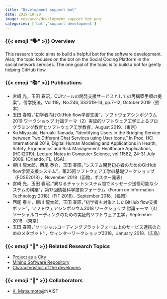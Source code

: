 ```yaml
---
title: "Development support bot"
date: 2019-10-20
image: research/development_support_bot.png
categories: ['bot','support development']
---
```


### {{< emoji ":speaking_head:" >}} Overview

This research topic aims to build a helpful bot for the software development.
Also, the topic focuses on the bot on the Social Coding Platform in the social network services.
The one goal of the topic is to build a bot for gently helping GitHub flow.

### {{< emoji ":books:" >}} Publications

* 宮崎 光，玉田 春昭，CUIツールの開発支援サービスとしての再構築手順の提案”，信学技法，Vol.119，No.246, SS2019-14, pp.7–12, October 2019（熊本）.
* 玉田 春昭，”初学者向けGitHub flow学習支援”，ソフトウェアシンポジウム2019 ワークショップ 討論テーマ（2）実証的ソフトウェア工学によるプログラミング教育とソフトウェア工学教育，August 2019.（東京）
* Ko Miyazaki, Haruaki Tamada, “Identifying Users in the Bridging Service between Two Different Chat Services using User Icons,” In Proc. HCI International 2019, Digital Human Modeling and Applications in Health, Safety, Ergonomics and Risk Management. Healthcare Applications, (HCII2019), Lecture Notes in Computer Science, vol 11582, 24-31 July 2009. (Orlando, FL, USA).
* 柳川 龍太郎，西尾 泰介，玉田 春昭，”システム開発初心者のためのGitHub flow学習支援システム”，第25回ソフトウェア工学の基礎ワークショップ（FOSE2018），November 2018（函館，ポスター発表）
* 宮崎 光，玉田 春昭，”異なるチャットシステム間でメッセージ送信可能なシステムの構築”，第17回情報科学技術フォーラム（Forum on Information Technology 2018）(FIT 2018)，September 2018.（福岡）
* 西尾 泰介，柳川 龍太郎，玉田 春昭，”初学者を対象としたGitHub flow支援ボット”，ソフトウェアシンポジウム2018 ワークショップ 討論テーマ（4）ソーシャルコーディングのための実証的ソフトウェア工学，September 2018.（東京）
* 玉田 春昭，”ソーシャルコーディングプラットフォーム上のサービス連携のためのメタボット’‘，ウィンターワークショップ2018，January 2018.（広島）

### {{< emoji ":mag_right:" >}} Related Research Topics

* [Project as a City](../project_as_a_city)
* [Mining Software Repository](../software_development_with_ai)
* [Characteristics of the developers](../characteristics_of_developers)

### {{< emoji ":handshake:" >}} Collaborators

* [K. Matsumoto](https://se-naist.jp)@NAIST

